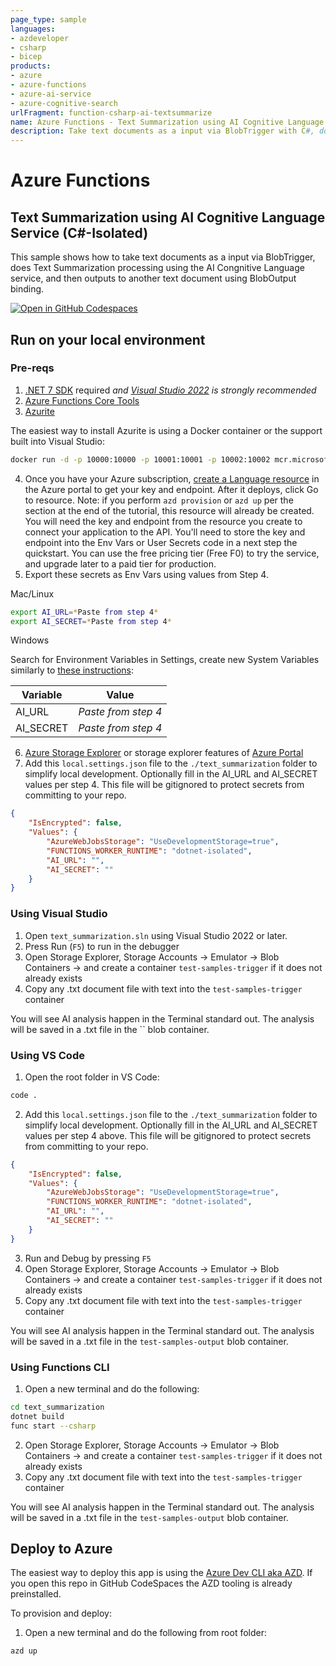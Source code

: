 ```yaml
---
page_type: sample
languages:
- azdeveloper
- csharp
- bicep
products:
- azure
- azure-functions
- azure-ai-service
- azure-cognitive-search
urlFragment: function-csharp-ai-textsummarize
name: Azure Functions - Text Summarization using AI Cognitive Language Service (C#-Isolated)
description: Take text documents as a input via BlobTrigger with C#, does Text Summarization processing using the AI Congnitive Language service, and then outputs to another text document using BlobOutput binding.
---
```

<!-- YAML front-matter schema: https://review.learn.microsoft.com/en-us/help/contribute/samples/process/onboarding?branch=main#supported-metadata-fields-for-readmemd -->

# Azure Functions
## Text Summarization using AI Cognitive Language Service (C#-Isolated)

This sample shows how to take text documents as a input via BlobTrigger, does Text Summarization processing using the AI Congnitive Language service, and then outputs to another text document using BlobOutput binding.  

[![Open in GitHub Codespaces](https://github.com/codespaces/badge.svg)](https://github.com/codespaces/new?hide_repo_select=true&ref=main&repo=575770869)

## Run on your local environment

### Pre-reqs
1) [.NET 7 SDK](https://dotnet.microsoft.com/en-us/download/dotnet/7.0) required *and [Visual Studio 2022](https://visualstudio.microsoft.com/vs/) is strongly recommended*
2) [Azure Functions Core Tools](https://learn.microsoft.com/en-us/azure/azure-functions/functions-run-local?tabs=v4%2Cmacos%2Ccsharp%2Cportal%2Cbash#install-the-azure-functions-core-tools)
3) [Azurite](https://github.com/Azure/Azurite)

The easiest way to install Azurite is using a Docker container or the support built into Visual Studio:
```bash
docker run -d -p 10000:10000 -p 10001:10001 -p 10002:10002 mcr.microsoft.com/azure-storage/azurite
```

4) Once you have your Azure subscription, [create a Language resource](https://portal.azure.com/#create/Microsoft.CognitiveServicesTextAnalytics) in the Azure portal to get your key and endpoint. After it deploys, click Go to resource.  Note: if you perform `azd provision` or `azd up` per the section at the end of the tutorial, this resource will already be created.  
You will need the key and endpoint from the resource you create to connect your application to the API. You'll need to store the key and endpoint into the Env Vars or User Secrets code in a next step the quickstart.
You can use the free pricing tier (Free F0) to try the service, and upgrade later to a paid tier for production.
5) Export these secrets as Env Vars using values from Step 4.

Mac/Linux
```bash
export AI_URL=*Paste from step 4*
export AI_SECRET=*Paste from step 4*
```

Windows

Search for Environment Variables in Settings, create new System Variables similarly to [these instructions](https://docs.oracle.com/en/database/oracle/machine-learning/oml4r/1.5.1/oread/creating-and-modifying-environment-variables-on-windows.html#GUID-DD6F9982-60D5-48F6-8270-A27EC53807D0):

| Variable | Value |
| -------- | ----- |
| AI_URL | *Paste from step 4* |
| AI_SECRET | *Paste from step 4* |
6) [Azure Storage Explorer](https://azure.microsoft.com/en-us/products/storage/storage-explorer/) or storage explorer features of [Azure Portal](https://portal.azure.com)
7) Add this `local.settings.json` file to the `./text_summarization` folder to simplify local development.  Optionally fill in the AI_URL and AI_SECRET values per step 4.  This file will be gitignored to protect secrets from committing to your repo.  
```json
{
    "IsEncrypted": false,
    "Values": {
        "AzureWebJobsStorage": "UseDevelopmentStorage=true",
        "FUNCTIONS_WORKER_RUNTIME": "dotnet-isolated",
        "AI_URL": "",
        "AI_SECRET": ""
    }
}
```

### Using Visual Studio
1) Open `text_summarization.sln` using Visual Studio 2022 or later.
2) Press Run (`F5`) to run in the debugger
3) Open Storage Explorer, Storage Accounts -> Emulator -> Blob Containers -> and create a container `test-samples-trigger` if it does not already exists
4) Copy any .txt document file with text into the `test-samples-trigger` container

You will see AI analysis happen in the Terminal standard out.  The analysis will be saved in a .txt file in the `` blob container.

### Using VS Code
1) Open the root folder in VS Code:

```bash
code .
```
2) Add this `local.settings.json` file to the `./text_summarization` folder to simplify local development.  Optionally fill in the AI_URL and AI_SECRET values per step 4 above.  This file will be gitignored to protect secrets from committing to your repo.  
```json
{
    "IsEncrypted": false,
    "Values": {
        "AzureWebJobsStorage": "UseDevelopmentStorage=true",
        "FUNCTIONS_WORKER_RUNTIME": "dotnet-isolated",
        "AI_URL": "",
        "AI_SECRET": ""
    }
}
```
3) Run and Debug by pressing `F5`
4) Open Storage Explorer, Storage Accounts -> Emulator -> Blob Containers -> and create a container `test-samples-trigger` if it does not already exists
5) Copy any .txt document file with text into the `test-samples-trigger` container

You will see AI analysis happen in the Terminal standard out.  The analysis will be saved in a .txt file in the `test-samples-output` blob container.

### Using Functions CLI
1) Open a new terminal and do the following:

```bash
cd text_summarization
dotnet build
func start --csharp
```
2) Open Storage Explorer, Storage Accounts -> Emulator -> Blob Containers -> and create a container `test-samples-trigger` if it does not already exists
3) Copy any .txt document file with text into the `test-samples-trigger` container

You will see AI analysis happen in the Terminal standard out.  The analysis will be saved in a .txt file in the `test-samples-output` blob container.

## Deploy to Azure

The easiest way to deploy this app is using the [Azure Dev CLI aka AZD](https://aka.ms/azd).  If you open this repo in GitHub CodeSpaces the AZD tooling is already preinstalled.

To provision and deploy:
1) Open a new terminal and do the following from root folder:
```bash
azd up
```
